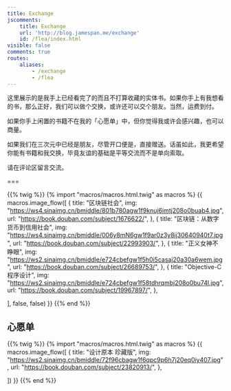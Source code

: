 ```yaml
---
title: Exchange
jscomments:
    title: Exchange
    url: 'http://blog.jamespan.me/exchange'
    id: /flea/index.html
visible: false
comments: true
routes:
    aliases:
        - /exchange
        - /flea
---
```


这里展示的是我手上已经看完了的而且不打算收藏的实体书。如果你手上有我想看的书，那么正好，我们可以做个交换，或许还可以交个朋友。当然，运费到付。

如果你手上闲置的书籍不在我的「心愿单」中，但你觉得我或许会感兴趣，也可以商量。

如果我们在三次元中已经是朋友，尽管开口便是，直接赠送。话虽如此，我更希望你能有书籍和我交换，毕竟友谊的基础是平等交流而不是单向索取。

请在评论区留言交流。

===

{{% twig %}}
{% import "macros/macros.html.twig" as macros %}
{{ macros.image_flow([
{
    title: "区块链社会",
    img: "https://ws4.sinaimg.cn/bmiddle/801b780agw1f9knuj6imtj208o0buab4.jpg",
    url: "https://book.douban.com/subject/1676622/",
},
{
    title: "区块链：从数字货币到信用社会",
    img: "https://ws4.sinaimg.cn/bmiddle/006y8mN6gw1f9ar0z3y8ij30640940t7.jpg",
    url: "https://book.douban.com/subject/22993903/",
},
{
    title: "正义女神不睁眼",
    img: "https://ws2.sinaimg.cn/bmiddle/e724cbefgw1f5h0i5casaj20a30a6wem.jpg",
    url: "https://book.douban.com/subject/26689753/",
},
{
    title: "Objective-C 程序设计",
    img: "https://ws2.sinaimg.cn/bmiddle/e724cbefgw1f58tdhrqmbj208o0bu74l.jpg",
    url: "https://book.douban.com/subject/19967897/",
},

], false, false) }}
{{% end %}}

## 心愿单


{{% twig %}}
{% import "macros/macros.html.twig" as macros %}
{{ macros.image_flow([
{
    title: "设计原本 珍藏版",
    img: "https://ws2.sinaimg.cn/bmiddle/72f96cbagw1f6qpc9p6h7j20eq0iy407.jpg",
    url: "https://book.douban.com/subject/23820913/",
},

]) }}
{{% end %}}
